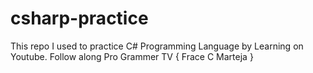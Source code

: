 # csharp-practice
 This repo I used to practice C# Programming Language by Learning on Youtube. Follow along Pro Grammer TV { Frace C Marteja }
